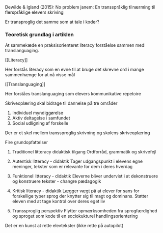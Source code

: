 Dewilde & Igland (2015): No problem janem: En transspråklig tilnærming til flerspråklige elevers skriving

Er transproglig det samme som at tale i koder? 

### Teoretisk grundlag i artiklen
At sammekæde en praksisorienteret literacy forståelse sammen med translanguaging.

[[Literacy]]

Her forstås literacy som en evne til at bruge det skrevne ord i mange sammenhænge for at nå visse mål

[[Translanguaging]]

Her forståes translanguaging som elevers kommunikative repetoire 

Skriveoplæring skal bidrage til dannelse på tre områder
1. Individuel myndiggørelse
2. Aktiv deltagelse i samfundet
3. Social udligning af forskelle 


Der er et skel mellem transsproglig skrivning og skolens skriveoplæring 

Fire grundopfattelser 
1. Traditionel litteracy didaktisk tilgang 
     Ordforråd, grammatik og skrivefejl

2. Autentisk litteracy - didaktik 
     Tager udgangspunkt i elevens egne meninger, tekster som er relevante for dem i deres hverdag

3. Funktionel litteracy - didaktik
    Eleverne bliver undervist i at dekonstruere og konstruere tekster - changre pædagogik 

4. Kritisk literacy - didaktik 
     Lægger vægt på at elever for sans for forskellige typer sprog der knytter sig til magt og dominans. Støtter eleven med at tage kontrol over deres eget liv

5.  Transsproglig perspektiv
    Flytter opmærksomheden fra sprogfærdighed og sproget som kode til en sociokukturel handlingsorientering


Det er en kunst at rette elevtekster (ikke rette på autopilot)